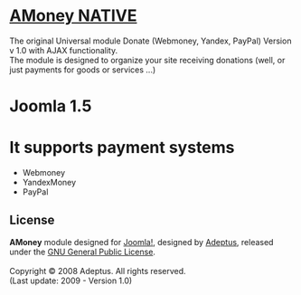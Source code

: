 # [AMoney NATIVE](http://adeptsite.info/content/view/24/39/)

The original Universal module Donate (Webmoney, Yandex, PayPal) Version v 1.0 with AJAX functionality.<br />
The module is designed to organize your site receiving donations (well, or just payments for goods or services ...)

# Joomla 1.5

# It supports payment systems

* Webmoney
* YandexMoney
* PayPal 

## License
<b>AMoney</b> module designed for [Joomla!](http://www.joomla.org), designed by [Adeptus](http://adeptsite.info), released under the [GNU General Public License](http://www.gnu.org/copyleft/gpl.html).<br /><br />
Copyright &copy; 2008 Adeptus. All rights reserved.<br />
(Last update: 2009 - Version 1.0)
